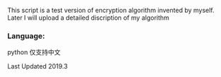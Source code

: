 This script is a test version of encryption algorithm invented by myself. 
Later I will upload a detailed discription of my algorithm

### Language: 
python 
仅支持中文   

Last Updated 2019.3
